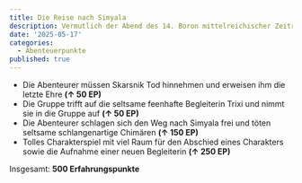 ```yaml
---
title: Die Reise nach Simyala
description: Vermutlich der Abend des 14. Boron mittelreichischer Zeitrechnung, Zeit in der Anderswelt unbekannt.
date: '2025-05-17'
categories:
  - Abenteuerpunkte
published: true
---
```


- Die Abenteurer müssen Skarsnik Tod hinnehmen und erweisen ihm die letzte Ehre **(↑ 50 EP)**
- Die Gruppe trifft auf die seltsame feenhafte Begleiterin Trixi und nimmt sie in die Gruppe auf **(↑ 50 EP)**
- Die Abenteurer schlagen sich den Weg nach Simyala frei und töten seltsame schlangenartige Chimären **(↑ 150 EP)**
- Tolles Charakterspiel mit viel Raum für den Abschied eines Charakters sowie die Aufnahme einer neuen Begleiterin **(↑ 250 EP)**

Insgesamt: **500 Erfahrungspunkte**
